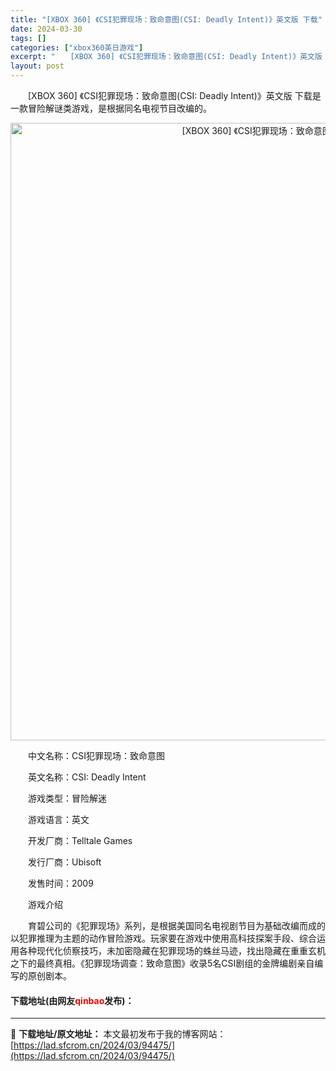 ```yaml
---
title: "[XBOX 360] 《CSI犯罪现场：致命意图(CSI: Deadly Intent)》英文版 下载"
date: 2024-03-30
tags: []
categories: ["xbox360英日游戏"]
excerpt: "　　[XBOX 360] 《CSI犯罪现场：致命意图(CSI: Deadly Intent)》英文版 下载是一款冒险解谜类游戏，是根据同名电视节目改编的。 　　中文名称：CSI犯罪现场：致命意图 　　英文名称：CSI: Deadly Intent 　　游戏类型：冒险解迷 　　游戏语言：英文 　　开发&hellip;"
layout: post
---
```


 <p>　　[XBOX 360] 《CSI犯罪现场：致命意图(CSI: Deadly Intent)》英文版 下载是一款冒险解谜类游戏，是根据同名电视节目改编的。</p> <p align="center"><img align="" border="0" src="https://lad.sfcrom.cn/wp-content/uploads/2024/03/20240330_6607df7428861.webp" width="988" alt="[XBOX 360] 《CSI犯罪现场：致命意图(CSI: Deadly Intent)》英文版 下载" /></p> <p>　　中文名称：CSI犯罪现场：致命意图</p> <p>　　英文名称：CSI: Deadly Intent</p> <p>　　游戏类型：冒险解迷</p> <p>　　游戏语言：英文</p> <p>　　开发厂商：Telltale Games</p> <p>　　发行厂商：Ubisoft</p> <p>　　发售时间：2009</p> <p>　　游戏介绍</p> <p>　　育碧公司的《犯罪现场》系列，是根据美国同名电视剧节目为基础改编而成的以犯罪推理为主题的动作冒险游戏。玩家要在游戏中使用高科技探案手段、综合运用各种现代化侦察技巧，未加密隐藏在犯罪现场的蛛丝马迹，找出隐藏在重重玄机之下的最终真相。《犯罪现场调查：致命意图》收录5名CSI剧组的金牌编剧亲自编写的原创剧本。</p> <p><h4>下载地址(由网友<font color="red">qinbao</font>发布)：</h4></p> 

---
📖 **下载地址/原文地址：** 本文最初发布于我的博客网站：[https://lad.sfcrom.cn/2024/03/94475/](https://lad.sfcrom.cn/2024/03/94475/)
